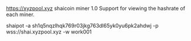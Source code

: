https://xyzpool.xyz
shaicoin miner 1.0
Support for viewing the hashrate of each miner.

shaipot -a sh1q5nqzlhqk769r03jkg763dl65yk0yu6pk2ahdwj -p wss://shai.xyzpool.xyz -w work001
